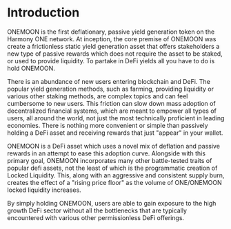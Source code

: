 # Introduction

ONEMOON is the first deflationary, passive yield generation token on the Harmony ONE network. At inception, the core premise of ONEMOON was create a frictionless static yield generation asset that offers stakeholders a new type of passive rewards which does not require the asset to be staked, or used to provide liquidity. To partake in DeFi yields all you have to do is hold ONEMOON.

There is an abundance of new users entering blockchain and DeFi. The popular yield generation methods, such as farming, providing liquidity or various other staking methods, are complex topics and can feel cumbersome to new users. This friction can slow down mass adoption of decentralized financial systems, which are meant to empower all types of users, all around the world, not just the most technically proficient in leading economies. There is nothing more convenient or simple than passively holding a DeFi asset and receiving rewards that just "appear" in your wallet.

ONEMOON is a DeFi asset which uses a novel mix of deflation and passive rewards in an attempt to ease this adoption curve. Alongside with this primary goal, ONEMOON incorporates many other battle-tested traits of popular defi assets, not the least of which is the programmatic creation of Locked Liquidity. This, along with an aggressive and consistent supply burn, creates the effect of a "rising price floor" as the volume of ONE/ONEMOON locked liquidity increases.

By simply holding ONEMOON, users are able to gain exposure to the high growth DeFi sector without all the bottlenecks that are typically encountered with various other permissionless DeFi offerings.
